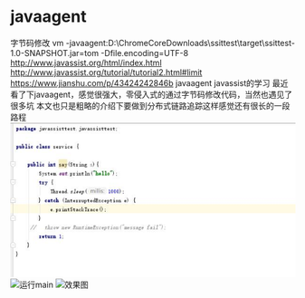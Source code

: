 # javaagent
字节码修改
vm  -javaagent:D:\ChromeCoreDownloads\ssittest\target\ssittest-1.0-SNAPSHOT.jar=tom -Dfile.encoding=UTF-8
http://www.javassist.org/html/index.html
http://www.javassist.org/tutorial/tutorial2.html#limit
https://www.jianshu.com/p/43424242846b
javaagent javassist的学习
最近看了下javaagent，感觉很强大，零侵入式的通过字节码修改代码，当然也遇见了很多坑
本文也只是粗略的介绍下要做到分布式链路追踪这样感觉还有很长的一段路程
![方法](https://github.com/huang054/javaagent/blob/master/javassist1.jpg)
![运行main](https://github.com/huang054/javaagent/blob/master/javassist2.jpg)
![效果图](https://github.com/huang054/javaagent/blob/master/javassist3.jpg)

